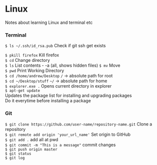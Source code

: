 # Linux
Notes about learning Linux and terminal etc



### Terminal

`$ ls ~/.ssh/id_rsa.pub`      Check if git ssh get exists  

`$ pkill firefox`             Kill firefox  
`$ cd`                        Change directory  
`$ ls`                        List contents - -a (all, shows hidden files) 
`$ mv`                        Move   
`$ pwd`     Print Working Directory  
`$ cd /home/andrew/Desktop` `/` -> absolute path for root        
`$ cd ~/Desktop/stuff` `~/` -> absolute path for home   
`$ explorer.exe .`             Opens current directory in explorer  
`$ apt-get update`  
Updates the package list for installing and upgrading packages   
Do it everytime before installing a package    



### Git  
`$ git clone https://github.com/user-name/repository-name.git`  Clone a repository  
`$ git remote add origin 'your_url_name'` Set origin to GitHub  
`$ git add .` add all at pwd  
`$ git commit -m "This is a message"` commit changes  
`$ git push origin master`   
`$ git status`  
`$ git log`  
